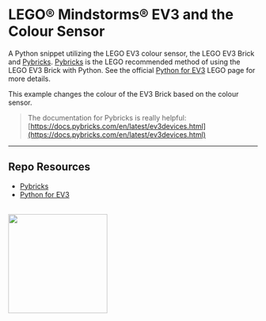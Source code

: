 # LEGO® Mindstorms® EV3 and the Colour Sensor

A Python snippet utilizing the LEGO EV3 colour sensor, the LEGO EV3 Brick and [Pybricks](https://pybricks.com/). [Pybricks](https://pybricks.com/) is the LEGO recommended method of using the LEGO EV3 Brick with Python. See the official [Python for EV3](https://education.lego.com/en-us/support/mindstorms-ev3/python-for-ev3) LEGO page for more details.

This example changes the colour of the EV3 Brick based on the colour sensor.

> The documentation for Pybricks is really helpful:  
> [https://docs.pybricks.com/en/latest/ev3devices.html](https://docs.pybricks.com/en/latest/ev3devices.html)

---

## Repo Resources

- [Pybricks](https://pybricks.com/)
- [Python for EV3](https://education.lego.com/en-us/support/mindstorms-ev3/python-for-ev3)

<br>
<a href="https://codeadam.ca">
<img src="https://cdn.codeadam.ca/images@1.0.0/codeadam-logo-coloured-horizontal.png" width="200">
</a>
